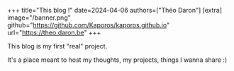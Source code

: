 +++
title="This blog !"
date=2024-04-06
authors=["Théo Daron"]
[extra]
image="/banner.png"
github="https://github.com/Kaporos/kaporos.github.io"
url="https://theo.daron.be"
+++

This blog is my first "real" project. 

It's a place meant to host my thoughts, my projects, things I wanna share :)

<!-- more -->